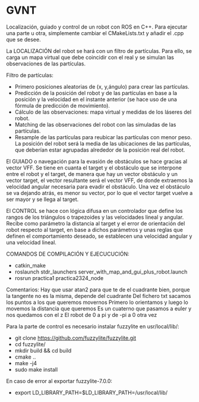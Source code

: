 # GVNT
Localización, guiado y control de un robot con ROS en C++. Para ejecutar una parte u otra, simplemente cambiar el CMakeLists.txt y añadir el .cpp que se desee.

La LOCALIZACIÓN del robot se hará con un filtro de partículas. Para ello, se carga un mapa virtual que debe coincidir con el real y se simulan las observaciones de las partículas.

Filtro de partículas:
 - Primero posiciones aleatorias de (x, y,ángulo) para crear las partículas.
 - Predicción de la posición del robot y de las partículas en base a la posición y la velocidad en el instante anterior (se hace uso de una fórmula de predicción de movimiento).
 - Cálculo de las observaciones: mapa virtual y medidas de los láseres del robot.
 - Matching de las observaciones del robot con las simuladas de las partículas.
 - Resample de las partículas para reubicar las partículas con menor peso. La posición del robot será la media de las ubicaciones de las partículas, que deberían estar agrupadas alrededor de la posición real del robot.

El GUIADO o navegación para la evasión de obstáculos se hace gracias al vector VFF. Se tiene en cuanta el target y el obstáculo que se interpone entre el robot y el target, de manera que hay un vector obstáculo y un vector target, el vector resultante será el vector VFF, de donde extraemos la velocidad angular necesaria para evadir el obstáculo. Una vez el obstáculo se va dejando atrás, es menor su vector, por lo que el vector target vuelve a ser mayor y se llega al target.

El CONTROL se hace con lógica difusa en un controlador que define los rangos de los triángulos o trapezoides y las velocidades lineal y angular. Recibe como parámetro la distancia al target y el error de orientación del robot respecto al target, en base a dichos parámetros y unas reglas que definen el comportamiento deseado, se establecen una velocidad angular y una velocidad lineal.


COMANDOS DE COMPILACIÓN Y EJECUCUCIÓN:
  - catkin_make
  - roslaunch stdr_launchers server_with_map_and_gui_plus_robot.launch
  - rosrun practica1 practica2324_node

Comentarios:
Hay que usar atan2 para que te de el cuadrante bien, porque la tangente no es la misma, depende del cuadrante
Del fichero txt sacamos los puntos a los que queremos movernos
Primero lo orientamos y luego lo movemos la distancia que queremos
Es un cuaterno que pasamos a euler y nos quedamos con el z
El robot de 0 a pi y de -pi a 0 otra vez

Para la parte de control es necesario instalar fuzzylite en usr/local/lib/:
  - git clone https://github.com/fuzzylite/fuzzylite.git
  - cd fuzzylite/
  - mkdir build && cd build
  - cmake ..
  - make -j4
  - sudo make install

En caso de error al exportar fuzzylite-7.0.0:
 - export LD_LIBRARY_PATH=$LD_LIBRARY_PATH=/usr/local/lib/

